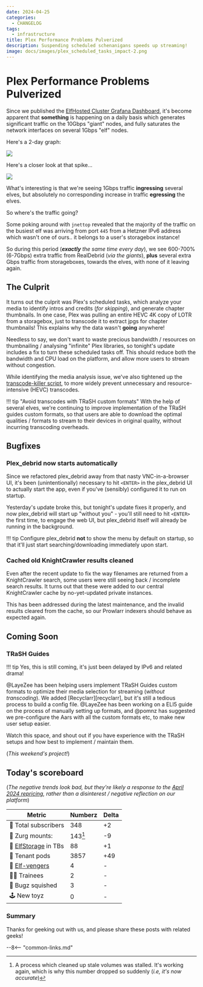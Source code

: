 ```yaml
---
date: 2024-04-25
categories:
  - CHANGELOG
tags:
  - infrastructure
title: Plex Performance Problems Pulverized
description: Suspending scheduled schenanigans speeds up streaming!
image: docs/images/plex_scheduled_tasks_impact-2.png
---
```


# Plex Performance Problems Pulverized

Since we published the [ElfHosted Cluster Grafana Dashboard](https://fnky.nz/grafana-elfhosted), it's become apparent that **something** is happening on a daily basis which generates significant traffic on the 10Gbps "giant" nodes, and fully saturates the network interfaces on several 1Gbps "elf" nodes.

Here's a 2-day graph:

![](/images/plex_scheduled_tasks_impact_1.png)

Here's a closer look at that spike...

<!-- more -->

![](/images/plex_scheduled_tasks_impact_2.png)

What's interesting is that we're seeing 1Gbps traffic **ingressing** several elves, but absolutely no corresponding increase in traffic **egressing** the elves.

So where's the traffic going?

Some poking around with `jnettop` revealed that the majority of the traffic on the busiest elf was arriving from port `445` from a Hetzner IPv6 address which wasn't one of ours.. it belongs to a user's storagebox instance!

So during this period (***exactly** the same time every day*), we see 600-700% (6-7Gbps) extra traffic from RealDebrid (*via the giants*), **plus** several extra Gbps traffic from storageboxes, towards the elves, with none of it leaving again.

## The Culprit

It turns out the culprit was Plex's scheduled tasks, which analyze your media to identify intros and credits (*for skipping*), and generate chapter thumbnails. In one case, Plex was pulling an entire HEVC 4K copy of LOTR from a storagebox, just to transcode it to extract jpgs for chapter thumbnails! This explains why the data wasn't **going** anywhere!

Needless to say, we don't want to waste precious bandwidth / resources on thumbnailing / analysing "infinite" Plex libraries, so tonight's update includes a fix to turn these scheduled tasks off. This should reduce both the bandwidth and CPU load on the platform, and allow more users to stream without congestion.

While identifying the media analysis issue, we've also tightened up the [transcode-killer script](https://github.com/funkypenguin/elf-infra/blob/main/roles/node/files/kill-unwanted-transcodes.sh), to more widely prevent unnecessary and resource-intensive (HEVC) transcodes.

!!! tip "Avoid transcodes with TRaSH custom formats"
    With the help of several elves, we're continuing to improve implementation of the TRaSH guides custom formats, so that users are able to download the optimal qualities / formats to stream to their devices in original quality, without incurring transcoding overheads.

## Bugfixes

### Plex_debrid now starts automatically

Since we refactored plex_debrid away from that nasty VNC-in-a-browser UI, it's been (unintentionally) necessary to hit `<ENTER>` in the plex_debrid UI to actually start the app, even if you've (sensibly) configured it to run on startup.

Yesterday's update broke this, but tonight's update fixes it properly, and now plex_debrid will start up "without you" - you'll still need to hit `<ENTER>` the first time, to engage the web UI, but plex_debrid itself will already be running in the background.

!!! tip
    Configure plex_debrid **not** to show the menu by default on startup, so that it'll just start searching/downloading immediately upon start.

### Cached old KnightCrawler results cleaned

Even after the recent update to fix the way filenames are returned from a KnightCrawler search, some users were still seeing back / incomplete search results. It turns out that these were added to our central KnightCrawler cache by no-yet-updated private instances.

This has been addressed during the latest maintenance, and the invalid results cleared from the cache, so our Prowlarr indexers should behave as expected again.

## Coming Soon

### TRaSH Guides

!!! tip 
    Yes, this is still coming, it's just been delayed by IPv6 and related drama!

\@LayeZee has been helping users implement TRaSH Guides custom formats to optimize their media selection for streaming (*without transcoding*). We added [Recyclarr][recyclarr], but it's still a tedious process to build a config file. \@LayeZee has been working on a ELI5 guide on the process of manually setting up formats, and \@pomnz has suggested we pre-configure the Aars with all the custom formats etc, to make new user setup easier.

Watch this space, and shout out if you have experience with the TRaSH setups and how best to implement / maintain them.

(*This weekend's project!*)

## Today's scoreboard

(*The negative trends look bad, but they're likely a response to the [April 2024 repricing](/blog/2024/03/20/planned-for-1-april-2024/), rather than a disinterest / negative reflection on our platform*)

Metric | Numberz | Delta
---------|----------|----------
🧝 Total subscribers | 348 | +2
👾 Zurg mounts: | 143[^1] | -9
💾 [ElfStorage](https://elfhosted.com/what-is/elfstorage/) in TBs | 88 | +1
🐬 Tenant pods | 3857 | +49
🦸 [Elf-vengers](https://elfhosted.com/team/#elf-vengers) | 4 | -
🧑‍🎓 Trainees | 2 | -
🐛 Bugz squished | 3 | -
🕹️ New toyz | 0 | -

### Summary

Thanks for geeking out with us, and please share these posts with related geeks!

--8<-- "common-links.md"

[^1]: A process which cleaned up stale volumes was stalled. It's working again, which is why this number dropped so suddenly (*i.e, it's now accurate*)
